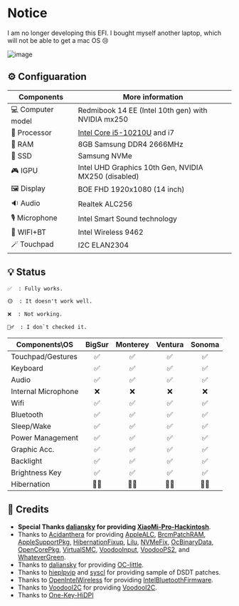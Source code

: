 # Notice
I am no longer developing this EFI. I bought myself another laptop, which will not be able to get a mac OS 😢

![image](https://github.com/michitta/Redmibook14-EE-hackintosh/assets/17436886/f91fd9c3-032f-4f7b-a8d3-b21811963f2b)

## ⚙️ Configuaration

| Components          | More information                                    |
| ------------------- | --------------------------------------------------- |
| 💻 Computer model      | Redmibook 14 EE (Intel 10th gen) with NVIDIA mx250  |
| 🧠 Processor           | [Intel Core i5-10210U](https://ark.intel.com/content/www/us/en/ark/products/195436/intel-core-i510210u-processor-6m-cache-up-to-4-20-ghz.html) and i7| 
| 🧩 RAM                 | 8GB Samsung DDR4 2666MHz                            |
| 💽 SSD                 | Samsung NVMe                                        |
| 🎮 IGPU                | Intel UHD Graphics 10th Gen, NVIDIA MX250 (disabled)|
| 🖼️ Display             | BOE FHD 1920x1080 (14 inch)                         |
| 🔉 Audio               | Realtek ALC256                                      |
| 🎙️ Microphone          | Intel Smart Sound technology                        |
| 📶 WIFI+BT             | Intel Wireless 9462                                 |
| 🪄 Touchpad            | I2C ELAN2304                                        |

## 💡 Status

```md
✅  : Fully works.

🟡  : It doesn't work well.

❌  : Not working.

🤷‍♂️  : I don`t checked it.
```

| Components\OS        | BigSur | Monterey | Ventura | Sonoma |
| -----------------    | :-----: | :-----: | :-----: | :-----: |
| Touchpad/Gestures    |   ✅   |   ✅   |   ✅   |   ✅   |
| Keyboard             |   ✅   |   ✅   |   ✅   |   ✅   |
| Audio                |   ✅   |   ✅   |   ✅   |   ✅   |
| Internal Microphone  |   ❌   |   ❌   |   ❌   |   ❌   |
| Wifi                 |   ✅   |   ✅   |   ✅   |   ✅   |
| Bluetooth            |   ✅   |   ✅   |   ✅   |   ✅   |
| Sleep/Wake           |   ✅   |   ✅   |   ✅   |   ✅   |
| Power Management     |   ✅   |   ✅   |   ✅   |   ✅   |
| Graphic Acc.         |   ✅   |   ✅   |   ✅   |   ✅   |
| Backlight            |   ✅   |   ✅   |   ✅   |   ✅   |
| Brightness Key       |   ✅   |   ✅   |   ✅   |   ✅   |
| Hibernation          |   🤷‍♂️   |   🤷‍♂️   |   🤷‍♂️   |   🤷‍♂️   |

## 💁 Credits

- **Special Thanks [daliansky](https://github.com/daliansky) for providing [XiaoMi-Pro-Hackintosh](https://github.com/daliansky/XiaoMi-Pro-Hackintosh)**.
- Thanks to [Acidanthera](https://github.com/acidanthera) for providing [AppleALC](https://github.com/acidanthera/AppleALC), [BrcmPatchRAM](https://github.com/acidanthera/BrcmPatchRAM), [AppleSupportPkg](https://github.com/acidanthera/AppleSupportPkg), [HibernationFixup](https://github.com/acidanthera/HibernationFixup), [Lilu](https://github.com/acidanthera/Lilu), [NVMeFix](https://github.com/acidanthera/NVMeFix), [OcBinaryData](https://github.com/acidanthera/OcBinaryData), [OpenCorePkg](https://github.com/acidanthera/OpenCorePkg), [VirtualSMC](https://github.com/acidanthera/VirtualSMC), [VoodooInput](https://github.com/acidanthera/VoodooInput), [VoodooPS2](https://github.com/acidanthera/VoodooPS2), and [WhateverGreen](https://github.com/acidanthera/WhateverGreen).
- Thanks to [daliansky](https://github.com/daliansky) for providing [OC-little](https://github.com/daliansky/OC-little).
- Thanks to [hieplpvip](https://github.com/hieplpvip) and [syscl](https://github.com/syscl) for providing sample of DSDT patches.
- Thanks to [OpenIntelWireless](https://github.com/OpenIntelWireless) for providing [IntelBluetoothFirmware](https://github.com/OpenIntelWireless/IntelBluetoothFirmware).
- Thanks to [VoodooI2C](https://github.com/VoodooI2C) for providing [VoodooI2C](https://github.com/VoodooI2C/VoodooI2C).
- Thanks to [One-Key-HiDPI](https://github.com/xzhih/one-key-hidpi)
